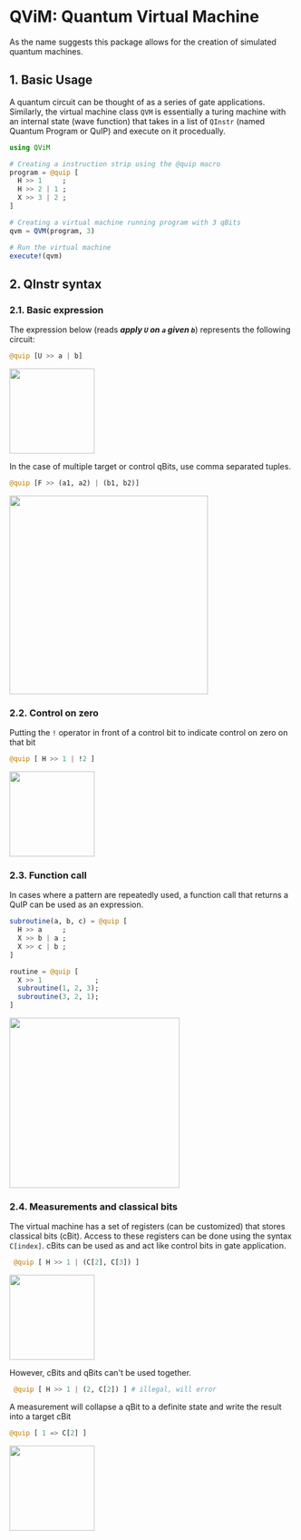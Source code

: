 # QViM: Quantum Virtual Machine
As the name suggests this package allows for the creation of simulated quantum machines.

## 1. Basic Usage

A quantum circuit can be thought of as a series of gate applications.
Similarly, the virtual machine class `QVM` is essentially a turing machine with an internal state (wave function) that takes in
a list of `QInstr` (named Quantum Program or QuIP) and execute on it procedually.

```julia
using QViM

# Creating a instruction strip using the @quip macro
program = @quip [
  H >> 1     ;
  H >> 2 | 1 ;
  X >> 3 | 2 ;
]

# Creating a virtual machine running program with 3 qBits
qvm = QVM(program, 3)

# Run the virtual machine
execute!(qvm)
```
## 2. QInstr syntax

### 2.1. Basic expression
The expression below (reads _**apply `U` on `a` given `b`**_) represents the following circuit:
```julia
@quip [U >> a | b]
```

<img src="https://github.com/npnguyen99/QViM/blob/main/assets/Basic_QInstr.png?raw=true" height=150>

In the case of multiple target or control qBits, use comma separated tuples.
```julia
@quip [F >> (a1, a2) | (b1, b2)]
```

<img src="https://github.com/npnguyen99/QViM/blob/main/assets/Multibit_QInstr.png?raw=true" height=350>

### 2.2. Control on zero
Putting the `!` operator in front of a control bit to indicate control on zero on that bit
```julia
@quip [ H >> 1 | !2 ]
```

<img src="https://github.com/npnguyen99/QViM/blob/main/assets/Ctrl_on_zero.png?raw=true" height=150>

### 2.3. Function call
In cases where a pattern are repeatedly used, a function call that returns a QuIP can be used as an expression.
```Julia
subroutine(a, b, c) = @quip [
  H >> a     ;
  X >> b | a ;
  X >> c | b ;
]

routine = @quip [
  X >> 1             ;
  subroutine(1, 2, 3);
  subroutine(3, 2, 1);
]
```

<img src="https://github.com/npnguyen99/QViM/blob/main/assets/Subroutine.png?raw=true" height=300>

### 2.4. Measurements and classical bits
The virtual machine has a set of registers (can be customized) that stores classical bits (cBit). Access to these registers can be done using the syntax `C[index]`. cBits can be used as and act like control bits in gate application. 
```julia
 @quip [ H >> 1 | (C[2], C[3]) ]
 ```

<img src="https://github.com/npnguyen99/QViM/blob/main/assets/cBit_Ctrl.png?raw=true" height=150>

 However, cBits and qBits can't be used together.
```julia
 @quip [ H >> 1 | (2, C[2]) ] # illegal, will error
```

A measurement will collapse a qBit to a definite state and write the result into a target cBit
```julia
@quip [ 1 => C[2] ]
```

<img src="https://github.com/npnguyen99/QViM/blob/main/assets/Measurement.png?raw=true" height=150>
